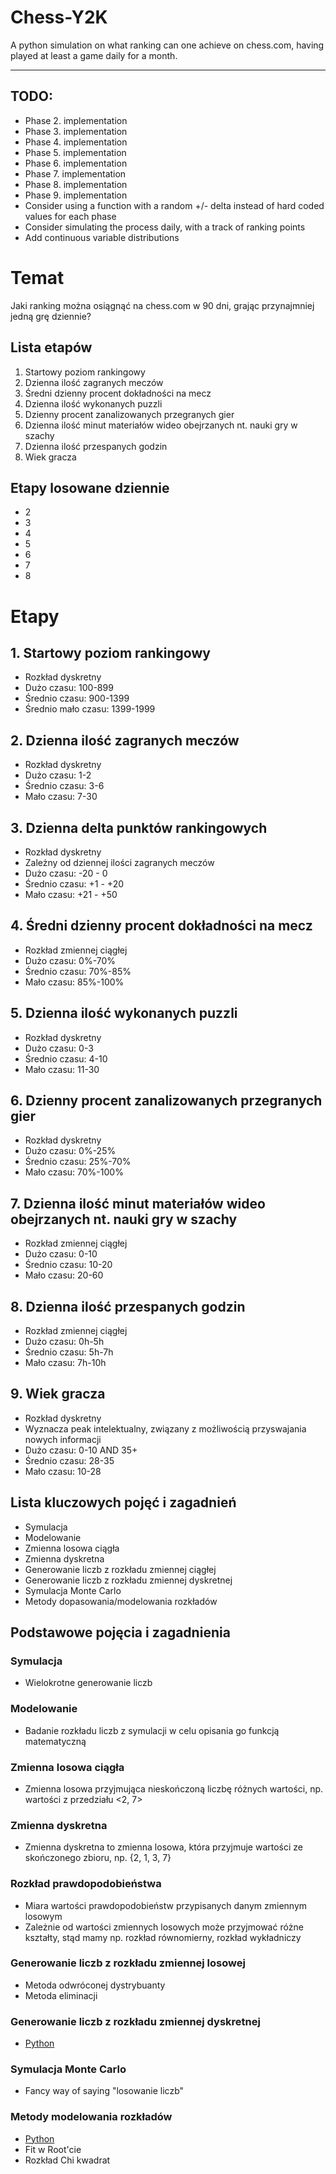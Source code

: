 # Chess-Y2K
A python simulation on what ranking can one achieve on chess.com, 
having played at least a game daily for a month.

---
## TODO:
- Phase 2. implementation
- Phase 3. implementation
- Phase 4. implementation
- Phase 5. implementation
- Phase 6. implementation
- Phase 7. implementation
- Phase 8. implementation
- Phase 9. implementation
- Consider using a function with a random +/- delta instead of hard coded values for each phase
- Consider simulating the process daily, with a track of ranking points
- Add continuous variable distributions



# Temat
Jaki ranking można osiągnąć na chess.com w 90 dni, grając przynajmniej jedną grę dziennie?


## Lista etapów
1. Startowy poziom rankingowy
2. Dzienna ilość zagranych meczów
3. Średni dzienny procent dokładności na mecz 
4. Dzienna ilość wykonanych puzzli 
5. Dzienny procent zanalizowanych przegranych gier 
6. Dzienna ilość minut materiałów wideo obejrzanych nt. nauki gry w szachy 
7. Dzienna ilość przespanych godzin 
8. Wiek gracza 


## Etapy losowane dziennie
- 2
- 3
- 4
- 5
- 6
- 7
- 8


# Etapy
## 1. Startowy poziom rankingowy
- Rozkład dyskretny
- Dużo czasu: 100-899
- Średnio czasu: 900-1399
- Średnio mało czasu: 1399-1999

## 2. Dzienna ilość zagranych meczów
- Rozkład dyskretny
- Dużo czasu: 1-2 
- Średnio czasu: 3-6 
- Mało czasu: 7-30 

## 3. Dzienna delta punktów rankingowych
- Rozkład dyskretny 
- Zależny od dziennej ilości zagranych meczów 
- Dużo czasu: -20 - 0 
- Średnio czasu: +1 - +20 
- Mało czasu: +21 - +50 

## 4. Średni dzienny procent dokładności na mecz 
- Rozkład zmiennej ciągłej 
- Dużo czasu: 0%-70% 
- Średnio czasu: 70%-85% 
- Mało czasu: 85%-100% 

## 5. Dzienna ilość wykonanych puzzli 
- Rozkład dyskretny 
- Dużo czasu: 0-3 
- Średnio czasu: 4-10 
- Mało czasu: 11-30 

## 6. Dzienny procent zanalizowanych przegranych gier 
- Rozkład dyskretny 
- Dużo czasu: 0%-25%
- Średnio czasu: 25%-70%
- Mało czasu: 70%-100%

## 7. Dzienna ilość minut materiałów wideo obejrzanych nt. nauki gry w szachy 
- Rozkład zmiennej ciągłej 
- Dużo czasu: 0-10
- Średnio czasu: 10-20
- Mało czasu: 20-60

## 8. Dzienna ilość przespanych godzin 
- Rozkład zmiennej ciągłej 
- Dużo czasu: 0h-5h
- Średnio czasu: 5h-7h
- Mało czasu: 7h-10h

## 9. Wiek gracza 
- Rozkład dyskretny 
- Wyznacza peak intelektualny, związany z możliwością przyswajania nowych informacji 
- Dużo czasu: 0-10 AND 35+
- Średnio czasu: 28-35
- Mało czasu: 10-28


## Lista kluczowych pojęć i zagadnień
- Symulacja
- Modelowanie
- Zmienna losowa ciągła
- Zmienna dyskretna
- Generowanie liczb z rozkładu zmiennej ciągłej
- Generowanie liczb z rozkładu zmiennej dyskretnej
- Symulacja Monte Carlo
- Metody dopasowania/modelowania rozkładów

## Podstawowe pojęcia i zagadnienia
### Symulacja
- Wielokrotne generowanie liczb

### Modelowanie
- Badanie rozkładu liczb z symulacji w celu opisania go funkcją matematyczną

### Zmienna losowa ciągła
- Zmienna losowa przyjmująca nieskończoną liczbę różnych wartości, np. wartości z przedziału <2, 7> 

### Zmienna dyskretna
- Zmienna dyskretna to zmienna losowa, która przyjmuje wartości ze skończonego zbioru, np. {2, 1, 3, 7}

### Rozkład prawdopodobieństwa
- Miara wartości prawdopodobieństw przypisanych danym zmiennym losowym
- Zależnie od wartości zmiennych losowych może przyjmować różne kształty, stąd mamy np. rozkład równomierny, rozkład wykładniczy

### Generowanie liczb z rozkładu zmiennej losowej
- Metoda odwróconej dystrybuanty
- Metoda eliminacji

### Generowanie liczb z rozkładu zmiennej dyskretnej
- [Python](https://www.shorturl.at/DMS03)

### Symulacja Monte Carlo
- Fancy way of saying "losowanie liczb" 

### Metody modelowania rozkładów
- [Python](https://www.shorturl.at/aeOU5)
- Fit w Root'cie
- Rozkład Chi kwadrat
